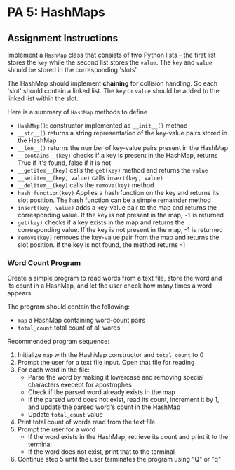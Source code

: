 # PA 5: HashMaps

## Assignment Instructions

Implement a `HashMap` class that consists of two Python lists - the first list stores the `key` while the second list stores the `value`. The `key` and `value` should be stored in the corresponding 'slots'

The HashMap should implement **chaining** for collision handling. So each 'slot' should contain a linked list. The `key` or `value` should be added to the linked list within the slot.

Here is a summary of `HashMap` methods to define
- `HashMap()`: constructor implemented as `__init__()` method
- `__str__()` returns a string representation of the key-value pairs stored in the HashMap
- `__len__()` returns the number of key-value pairs present in the HashMap
- `__contains__(key)` checks if a key is present in the HashMap, returns True if it's found, false if it is not
- `__getitem__(key)` calls the `get(key)` method and returns the `value`
- `__setitem__(key, value)` calls `insert(key, value)`
- `__delitem__(key)` calls the `remove(key)` method
- `hash_function(key)` Applies a hash function on the key and returns its slot position. The hash function can be a simple remainder method
- `insert(key, value)` adds a key-value pair to the map and returns the corresponding value. If the key is not present in the map, `-1` is returned
- `get(key)` checks if a key exists in the map and returns the corresponding value. If the key is not present in the map, -1 is returned
- `remove(key)` removes the key-value pair from the map and returns the slot position. If the key is not found, the method returns -1

### Word Count Program
Create a simple program to read words from a text file, store the word and its count in a HashMap, and let the user check how many times a word appears

The program should contain the following:
- `map` a HashMap containing word-count pairs
- `total_count` total count of all words

Recommended program sequence:
1. Initialize `map` with the HashMap constructor and `total_count` to 0
2. Prompt the user for a text file input. Open that file for reading
3. For each word in the file:
    - Parse the word by making it lowercase and removing special characters execept for apostrophes
    - Check if the parsed word already exists in the map
    - If the parsed word does not exist, read its count, increment it by 1, and update the parsed word's count in the HashMap
    - Update `total_count` value
4. Print total count of words read from the text file.
5. Prompt the user for a word
    - If the word exists in the HashMap, retrieve its count and print it to the terminal
    - If the word does not exist, print that to the terminal
6. Continue step 5 until the user terminates the program using "Q" or "q"